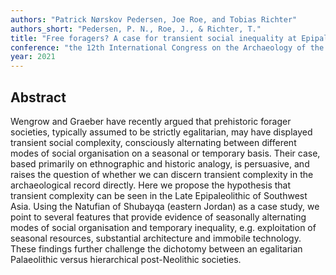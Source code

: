 ```yaml
---
authors: "Patrick Nørskov Pedersen, Joe Roe, and Tobias Richter"
authors_short: "Pedersen, P. N., Roe, J., & Richter, T."
title: "Free foragers? A case for transient social inequality at Epipalaeolithic Shubayqa, eastern Jordan"
conference: "the 12th International Congress on the Archaeology of the Ancient Near East, Bologna"
year: 2021
---
```


## Abstract

Wengrow and Graeber have recently argued that prehistoric forager societies, typically assumed to be strictly egalitarian, may have displayed transient social complexity, consciously alternating between different modes of social organisation on a seasonal or temporary basis. Their case, based primarily on ethnographic and historic analogy, is persuasive, and raises the question of whether we can discern transient complexity in the archaeological record directly. Here we propose the hypothesis that transient complexity can be seen in the Late Epipaleolithic of Southwest Asia. Using the Natufian of Shubayqa (eastern Jordan) as a case study, we point to several features that provide evidence of seasonally alternating modes of social organisation and temporary inequality, e.g.  exploitation of seasonal resources, substantial architecture and immobile technology. These findings further challenge the dichotomy between an egalitarian Palaeolithic versus hierarchical post-Neolithic societies. 

